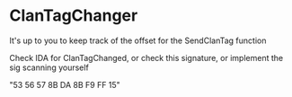 # ClanTagChanger

It's up to you to keep track of the offset for the SendClanTag function

Check IDA for ClanTagChanged, or check this signature, or implement the sig scanning yourself

"53 56 57 8B DA 8B F9 FF 15"
